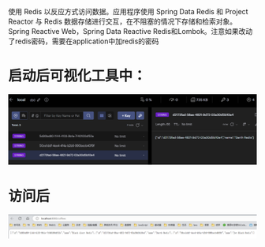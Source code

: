 使用 Redis 以反应方式访问数据。应用程序使用 Spring Data Redis 和 Project Reactor 与 Redis 数据存储进行交互，在不阻塞的情况下存储和检索对象。Spring Reactive Web，Spring Data Reactive Redis和Lombok。注意如果改动了redis密码，需要在application中加redis的密码

# 启动后可视化工具中：
![img.png](img.png)

# 访问后
![img_1.png](img_1.png)